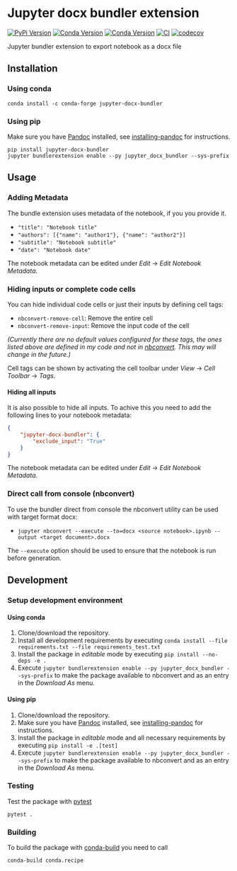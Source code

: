 # Jupyter docx bundler extension

[![PyPi Version](https://img.shields.io/pypi/v/jupyter-docx-bundler.svg)](https://pypi.org/project/jupyter-docx-bundler/)
[![Conda Version](https://img.shields.io/conda/vn/conda-forge/jupyter-docx-bundler.svg)](https://anaconda.org/conda-forge/jupyter-docx-bundler)
[![Conda Version](https://img.shields.io/conda/vn/mrossi/jupyter-docx-bundler.svg)](https://anaconda.org/mrossi/jupyter-docx-bundler)
[![CI](https://github.com/m-rossi/jupyter-docx-bundler/workflows/CI/badge.svg)](https://github.com/m-rossi/jupyter-docx-bundler/actions)
[![codecov](https://codecov.io/gh/m-rossi/jupyter-docx-bundler/branch/master/graph/badge.svg)](https://codecov.io/gh/m-rossi/jupyter-docx-bundler)

Jupyter bundler extension to export notebook as a docx file

## Installation

### Using conda

```
conda install -c conda-forge jupyter-docx-bundler
```

### Using pip

Make sure you have [Pandoc](https://pandoc.org) installed, see [installing-pandoc](https://github.com/bebraw/pypandoc#installing-pandoc) for instructions.

```
pip install jupyter-docx-bundler
jupyter bundlerextension enable --py jupyter_docx_bundler --sys-prefix
```

## Usage

### Adding Metadata

The bundle extension uses metadata of the notebook, if you you provide it.

* `"title": "Notebook title"`
* `"authors": [{"name": "author1"}, {"name": "author2"}]`
* `"subtitle": "Notebook subtitle"`
* `"date": "Notebook date"`

The notebook metadata can be edited under _Edit_ -> _Edit Notebook Metadata_.

### Hiding inputs or complete code cells

You can hide individual code cells or just their inputs by defining cell tags:

* `nbconvert-remove-cell`: Remove the entire cell
* `nbconvert-remove-input`: Remove the input code of the cell

_(Currently there are no default values configured for these tags, the ones listed above are defined in my code and not in [nbconvert](https://github.com/jupyter/nbconvert). This may will change in the future.)_

Cell tags can be shown by activating the cell toolbar under _View_ -> _Cell Toolbar_ -> _Tags_.

#### Hiding all inputs

It is also possible to hide all inputs. To achive this you need to add the following lines to your notebook metadata:

```json
{
    "jupyter-docx-bundler": {
        "exclude_input": "True"
    }
}
```

The notebook metadata can be edited under _Edit_ -> _Edit Notebook Metadata_.

### Direct call from console (nbconvert)

To use the bundler direct from console the nbconvert utility can be used with target format docx:

* `jupyter nbconvert --execute --to=docx <source notebook>.ipynb --output <target document>.docx`

The `--execute` option should be used to ensure that the notebook is run before generation.

## Development

### Setup development environment

#### Using conda

1. Clone/download the repository.
2. Install all development requirements by executing `conda install --file requirements.txt --file requirements_test.txt`
3. Install the package in _editable_ mode by executing `pip install --no-deps -e .`
4. Execute `jupyter bundlerextension enable --py jupyter_docx_bundler --sys-prefix` to make the package available to nbconvert and as an entry in the _Download As_ menu.

#### Using pip

1. Clone/download the repository.
2. Make sure you have [Pandoc](https://pandoc.org) installed, see [installing-pandoc](https://github.com/bebraw/pypandoc#installing-pandoc) for instructions.
3. Install the package in _editable_ mode and all necessary requirements by executing `pip install -e .[test]`
4. Execute `jupyter bundlerextension enable --py jupyter_docx_bundler --sys-prefix` to make the package available to nbconvert and as an entry in the _Download As_ menu.

### Testing

Test the package with [pytest](https://docs.pytest.org/en/latest/)
```
pytest .
```

### Building

To build the package with [conda-build](https://github.com/conda/conda-build) you need to call
```
conda-build conda.recipe
```
